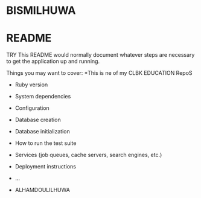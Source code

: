 # BISMILHUWA

# README
TRY
This README would normally document whatever steps are necessary to get the
application up and running.

Things you may want to cover:
*This is ne of my CLBK EDUCATION RepoS
* Ruby version

* System dependencies

* Configuration

* Database creation

* Database initialization

* How to run the test suite

* Services (job queues, cache servers, search engines, etc.)

* Deployment instructions

* ...
* ALHAMDOULILHUWA